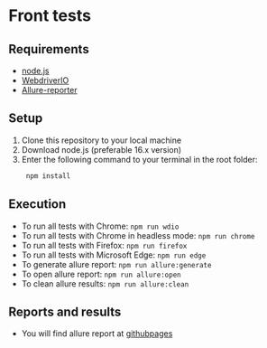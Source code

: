 # Front tests

## Requirements

-   [node.js](https://nodejs.org/)
-   [WebdriverIO](https://webdriver.io)
-   [Allure-reporter](https://github.com/bahmutov/cypress-if)

## Setup

1. Clone this repository to your local machine
2. Download node.js (preferable 16.x version)
3. Enter the following command to your terminal in the root folder:
    ```bash
     npm install
    ```

## Execution

-   To run all tests with Chrome:
    `npm run wdio`
-   To run all tests with Chrome in headless mode:
    `npm run chrome`
-   To run all tests with Firefox:
    `npm run firefox`
-   To run all tests with Microsoft Edge:
    `npm run edge`
-   To generate allure report:
    `npm run allure:generate`
-   To open allure report:
    `npm run allure:open`
-   To clean allure results:
    `npm run allure:clean`

## Reports and results

-   You will find allure report at [githubpages](https://ihorkk.github.io/mocha_wdio/)
